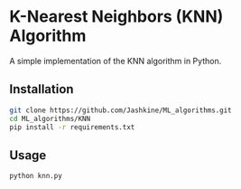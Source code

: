 # K-Nearest Neighbors (KNN) Algorithm

A simple implementation of the KNN algorithm in Python.

## Installation
```bash
git clone https://github.com/Jashkine/ML_algorithms.git
cd ML_algorithms/KNN
pip install -r requirements.txt
```

## Usage
```bash
python knn.py
```



